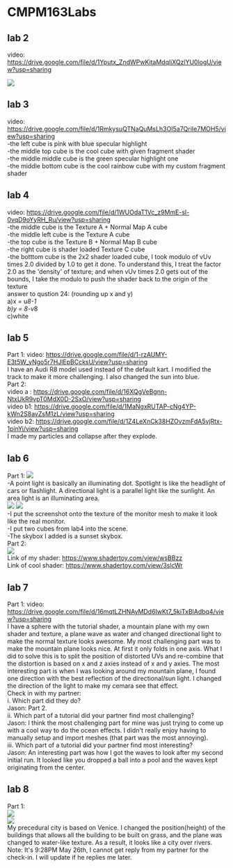 # CMPM163Labs

## lab 2 
video: https://drive.google.com/file/d/1Yputx_ZndWPwKitaMdqliXQzlYU0logU/view?usp=sharing  

![](lab2/screenshot.png)  

## lab 3 
video: https://drive.google.com/file/d/1RmkysuQTNaQuMsLh3OI5a7QriIe7MOH5/view?usp=sharing  
-the left cube is pink with blue specular highlight  
-the middle top cube is the cool cube with given fragment shader  
-the middle middle cube is the green specular highlight one  
-the middle bottom cube is the cool rainbow cube with my custom fragment shader  

## lab 4 
video: https://drive.google.com/file/d/1WUOdaT1Vc_z9MmE-sl-0vqD9oYyRH_Ru/view?usp=sharing  
-the middle cube is the Texture A + Normal Map A cube  
-the middle left cube is the Texture A cube  
-the top cube is the Texture B + Normal Map B cube  
-the right cube is shader loaded Texture C cube  
-the botttom cube is the 2x2 shader loaded cube, I took modulo of vUv times 2.0 divided by 1.0 to get it done. To understand this, I treat the factor 2.0 as the 'density' of texture; and when vUv times 2.0 gets out of the bounds, I take the modulo to push the shader back to the origin of the texture  
answer to qustion 24: (rounding up x and y)  
	a)x = u*8-1  
	b)y = 8-v*8  
	c)white  

## lab 5
Part 1: video: https://drive.google.com/file/d/1-rzAUMY-E3t5W_yNgo5r7HJlEpBCcksU/view?usp=sharing  
I have an Audi R8 model used instead of the default kart. I modified the track to make it more challenging. I also changed the sun into blue.  
Part 2:  
video a : https://drive.google.com/file/d/16XQgVeBgnn-NtxUkR9vpT0MdX0D-2SxO/view?usp=sharing  
video b1: https://drive.google.com/file/d/1MaNgxRUTAP-cNg4YP-kWn2S8avZsM1zL/view?usp=sharing  
video b2: https://drive.google.com/file/d/1Z4LeXnCk38HZOvzmFdA5vjRtx-1pinYi/view?usp=sharing  
I made my particles and collapse after they explode.

## lab 6  
Part 1:
![](lab6/screenshot.png)  
-A point light is basically an illuminating dot. Spotlight is like the headlight of cars or flashlight. A directional light is a parallel light like the sunlight. An area light is an illuminating area.  
![](lab6/Photo.jpg)  ![](lab6/material.png)  
-I put the screenshot onto the texture of the monitor mesh to make it look like the real monitor.  
-I put two cubes from lab4 into the scene.  
-The skybox I added is a sunset skybox.  
Part 2:  
![](lab6/texture.png)  
Link of my shader: https://www.shadertoy.com/view/wsBBzz  
Link of cool shader:  https://www.shadertoy.com/view/3slcWr  

## lab 7  
Part 1:
video: https://drive.google.com/file/d/16mqtLZHNAyMDd6IwKt7_5kiTxBlAdbq4/view?usp=sharing  
I have a sphere with the tutorial shader, a mountain plane with my own shader and texture, a plane wave as water and changed directional light to make the normal texture looks awesome. My most challenging part was to make the mountain plane looks nice. At first it only folds in one axis. What I did to solve this is to split the position of distorted UVs and re-combine that the distortion is based on x and z axies instead of x and y axies. The most interesting part is when I was looking around my mountain plane, I found one direction with the best reflection of the directional/sun light. I changed the direction of the light to make my cemara see that effect.  
Check in with my partner:  
i. Which part did they do?  
Jason: Part 2.  
ii. Which part of a tutorial did your partner find most challenging?  
Jason: I think the most challenging part for mine was just trying to come up with a cool way to do the ocean effects. I didn't really enjoy having to manually setup and import meshes (that part was the most annoying).  
iii. Which part of a tutorial did your partner find most interesting?  
Jason: An interesting part was how I got the waves to look after my second initial run. It looked like you dropped a ball into a pool and the waves kept originating from the center.  

## lab 8  
Part 1:  
![](lab8/201217.jpg)  
![](lab8/screenshot.png)  
My precedural city is based on Venice. I changed the position(height) of the buildings that allows all the building to be built on grass, and the plane was changed to water-like texture. As a result, it looks like a city over rivers.  
Note: It's 9:28PM May 26th, I cannot get reply from my partner for the check-in. I will update if he replies me later.